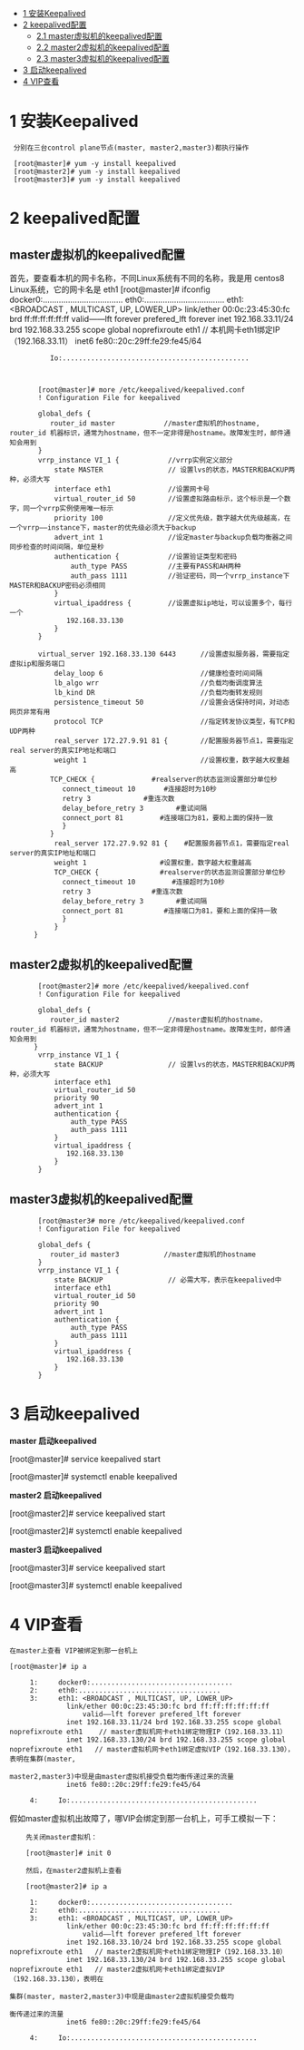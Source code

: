 
* [1 安装Keepalived](#1-安装Keepalived)
* [2 keepalived配置](#2-keepalived配置)
  *  [2.1 master虚拟机的keepalived配置](#master虚拟机的keepalived配置)
  *  [2.2 master2虚拟机的keepalived配置](#master2虚拟机的keepalived配置)
  *  [2.3 master3虚拟机的keepalived配置](#master3虚拟机的keepalived配置)
* [3 启动keepalived](#3-启动keepalived)
* [4 VIP查看](#4-VIP查看)

# 1 安装Keepalived

     分别在三台control plane节点(master, master2,master3)都执行操作

     [root@master]# yum -y install keepalived
     [root@master2]# yum -y install keepalived
     [root@master3]# yum -y install keepalived
 
# 2 keepalived配置

## master虚拟机的keepalived配置

   首先，要查看本机的网卡名称，不同Linux系统有不同的名称，我是用 centos8 Linux系统，它的网卡名是 eth1
          [root@master]# ifconfig
              docker0:...................................
              eth0:...................................
              eth1: <BROADCAST , MULTICAST, UP, LOWER_UP>
              link/ether 00:0c:23:45:30:fc brd ff:ff:ff:ff:ff:ff
                 valid——lft forever prefered_lft forever
              inet 192.168.33.11/24 brd 192.168.33.255 scope global noprefixroute eth1   // 本机网卡eth1绑定IP（192.168.33.11）
              inet6 fe80::20c:29ff:fe29:fe45/64
                
              Io:..............................................
           
           

           [root@master]# more /etc/keepalived/keepalived.conf 
           ! Configuration File for keepalived
           
           global_defs {
              router_id master            //master虚拟机的hostname, router_id 机器标识，通常为hostname，但不一定非得是hostname。故障发生时，邮件通知会用到
           }
           vrrp_instance VI_1 {            //vrrp实例定义部分
               state MASTER                // 设置lvs的状态，MASTER和BACKUP两种，必须大写 
               interface eth1              //设置网卡号
               virtual_router_id 50        //设置虚拟路由标示，这个标示是一个数字，同一个vrrp实例使用唯一标示 
               priority 100                //定义优先级，数字越大优先级越高，在一个vrrp——instance下，master的优先级必须大于backup
               advert_int 1                //设定master与backup负载均衡器之间同步检查的时间间隔，单位是秒
               authentication {            //设置验证类型和密码
                   auth_type PASS          //主要有PASS和AH两种
                   auth_pass 1111          //验证密码，同一个vrrp_instance下MASTER和BACKUP密码必须相同
               }
               virtual_ipaddress {         //设置虚拟ip地址，可以设置多个，每行一个
                  192.168.33.130
               }
           }
           
           virtual_server 192.168.33.130 6443      //设置虚拟服务器，需要指定虚拟ip和服务端口
               delay_loop 6                        //健康检查时间间隔
               lb_algo wrr                         //负载均衡调度算法
               lb_kind DR                          //负载均衡转发规则
               persistence_timeout 50              //设置会话保持时间，对动态网页非常有用
               protocol TCP                        //指定转发协议类型，有TCP和UDP两种
               real_server 172.27.9.91 81 {        //配置服务器节点1，需要指定real server的真实IP地址和端口
               weight 1                            //设置权重，数字越大权重越高
              TCP_CHECK {              #realserver的状态监测设置部分单位秒
                 connect_timeout 10       #连接超时为10秒
                 retry 3             #重连次数
                 delay_before_retry 3        #重试间隔
                 connect_port 81         #连接端口为81，要和上面的保持一致
                 }
              }
               real_server 172.27.9.92 81 {    #配置服务器节点1，需要指定real server的真实IP地址和端口
               weight 1                  #设置权重，数字越大权重越高
               TCP_CHECK {               #realserver的状态监测设置部分单位秒
                 connect_timeout 10         #连接超时为10秒
                 retry 3               #重连次数
                 delay_before_retry 3        #重试间隔
                 connect_port 81          #连接端口为81，要和上面的保持一致
                 }
               }
          }
           
           
           
           
           
           
## master2虚拟机的keepalived配置

           [root@master2]# more /etc/keepalived/keepalived.conf 
           ! Configuration File for keepalived
           
           global_defs {
              router_id master2            //master虚拟机的hostname，router_id 机器标识，通常为hostname，但不一定非得是hostname。故障发生时，邮件通知会用到
          }
           vrrp_instance VI_1 {
               state BACKUP                // 设置lvs的状态，MASTER和BACKUP两种，必须大写 
               interface eth1
               virtual_router_id 50
               priority 90
               advert_int 1
               authentication {
                   auth_type PASS
                   auth_pass 1111
               }
               virtual_ipaddress {
                  192.168.33.130
               }
           }

## master3虚拟机的keepalived配置
 
           [root@master3# more /etc/keepalived/keepalived.conf 
           ! Configuration File for keepalived
           
           global_defs {
              router_id master3           //master虚拟机的hostname
           }
           vrrp_instance VI_1 {
               state BACKUP                // 必需大写，表示在keepalived中
               interface eth1
               virtual_router_id 50
               priority 90
               advert_int 1
               authentication {
                   auth_type PASS
                   auth_pass 1111
               }
               virtual_ipaddress {
                  192.168.33.130
               }
           }


# 3 启动keepalived

   **master 启动keepalived**
   
   [root@master]# service keepalived start
   
   [root@master]# systemctl enable keepalived
   
   
   **master2 启动keepalived**
   
   [root@master2]# service keepalived start
   
   [root@master2]# systemctl enable keepalived
   
   
   **master3 启动keepalived**

   [root@master3]# service keepalived start
   
   [root@master3]# systemctl enable keepalived


# 4 VIP查看

    在master上查看 VIP被绑定到那一台机上
    
    [root@master]# ip a
    
         1:     docker0:...................................
         2:     eth0:...................................
         3:     eth1: <BROADCAST , MULTICAST, UP, LOWER_UP>
                  link/ether 00:0c:23:45:30:fc brd ff:ff:ff:ff:ff:ff
                      valid——lft forever prefered_lft forever
                  inet 192.168.33.11/24 brd 192.168.33.255 scope global noprefixroute eth1    // master虚拟机网卡eth1绑定物理IP（192.168.33.11）
                  inet 192.168.33.130/24 brd 192.168.33.255 scope global noprefixroute eth1   // master虚拟机网卡eth1绑定虚拟VIP（192.168.33.130），表明在集群(master,  
                                                                                                 master2,master3)中现是由master虚拟机接受负载均衡传递过来的流量
                  inet6 fe80::20c:29ff:fe29:fe45/64
                
         4:     Io:..............................................
         

   假如master虚拟机出故障了，哪VIP会绑定到那一台机上，可手工模拟一下：
   
        先关闭master虚拟机：
                
        [root@master]# init 0
        
        然后，在master2虚拟机上查看
        
        [root@master2]# ip a 
        
         1:     docker0:...................................
         2:     eth0:...................................
         3:     eth1: <BROADCAST , MULTICAST, UP, LOWER_UP>
                  link/ether 00:0c:23:45:30:fc brd ff:ff:ff:ff:ff:ff
                      valid——lft forever prefered_lft forever
                  inet 192.168.33.10/24 brd 192.168.33.255 scope global noprefixroute eth1   // master2虚拟机网卡eth1绑定物理IP（192.168.33.10）
                  inet 192.168.33.130/24 brd 192.168.33.255 scope global noprefixroute eth1   // master2虚拟机网卡eth1绑定虚拟VIP（192.168.33.130），表明在
                                                                                                 集群(master, master2,master3)中现是由master2虚拟机接受负载均
                                                                                                 衡传递过来的流量
                  inet6 fe80::20c:29ff:fe29:fe45/64
                
         4:     Io:..............................................
        
        
        
        
         

